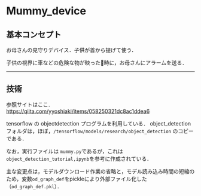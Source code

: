 # Mummy_device
## 基本コンセプト
お母さんの見守りデバイス．子供が首から提げて使う．

子供の視界に車などの危険な物が映った時に，お母さんにアラームを送る．

---

## 技術
参照サイトはここ．https://qiita.com/yyoshiaki/items/058250321dc8ac1ddea6

tensorflow の objectdetection プログラムを利用している．
object_detectionフォルダは，ほぼ，`/tensorflow/models/research/object_detection` のコピーである．

なお，実行ファイルは `mummy.py`であるが，これは`object_detection_tutorial,ipynb`を参考に作成されている．

主な変更点は，モデルダウンロード作業の省略と，モデル読み込み時間の短縮のため，変数`od_graph_def`をpickleにより外部ファイル化した（`od_graph_def.pkl`）．

